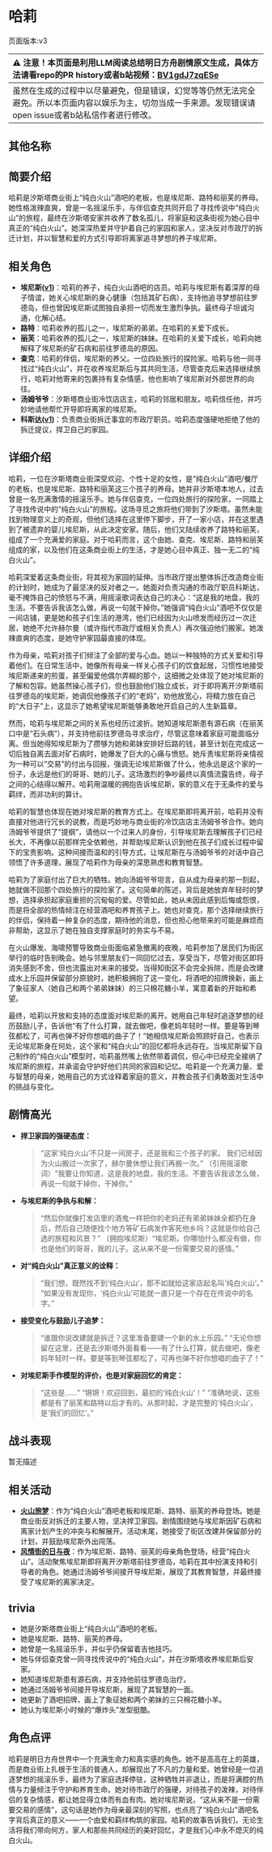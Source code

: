 # 哈莉
页面版本:v3
 

| :warning: 注意！本页面是利用LLM阅读总结明日方舟剧情原文生成，具体方法请看repo的PR history或者b站视频：[BV1gdJ7zqESe](https://www.bilibili.com/video/BV1gdJ7zqESe/)         |
|:----------------------------|
| 虽然在生成的过程中以尽量避免，但是错误，幻觉等等仍然无法完全避免。所以本页面内容以娱乐为主，切勿当成一手来源。发现错误请open issue或者b站私信作者进行修改。|



## 其他名称

## 简要介绍
哈莉是汐斯塔商业街上“纯白火山”酒吧的老板，也是埃尼斯、路特和丽芙的养母。她性格泼辣直爽，曾是一名摇滚乐手，与伴侣查克共同开启了寻找传说中“纯白火山”的旅程，最终在汐斯塔安家并收养了数名孤儿，将家庭和这条街视为她心目中真正的“纯白火山”。她深深热爱并守护着自己的家园和家人，坚决反对市政厅的拆迁计划，并以智慧和爱的方式引导即将离家追寻梦想的养子埃尼斯。
## 相关角色
-   **埃尼斯([v1](../chars/extended_char_ai_ni_si.md))**：哈莉的养子，纯白火山酒吧的店员。哈莉与埃尼斯有着深厚的母子情谊，她关心埃尼斯的身心健康（包括其矿石病），支持他追寻梦想前往罗德岛，但也曾因埃尼斯试图独自承担一切而发生激烈争执。最终母子坦诚沟通，化解心结。
-   **路特**：哈莉收养的孤儿之一，埃尼斯的弟弟。在哈莉的关爱下成长。
-   **丽芙**：哈莉收养的孤儿之一，埃尼斯的妹妹。在哈莉的关爱下成长，哈莉向她解释了埃尼斯的矿石病和前往罗德岛的原因。
-   **查克**：哈莉的伴侣，埃尼斯的养父。一位四处旅行的探险家。哈莉与他一同寻找过“纯白火山”，并在收养埃尼斯后与其共同生活，尽管查克后来选择继续旅行，哈莉对他寄来的包裹持有复杂情感，他也影响了埃尼斯对外部世界的向往。
-   **汤姆爷爷**：汐斯塔商业街冷饮店店主，哈莉的邻居和朋友。哈莉信任他，并巧妙地请他帮忙开导即将离家的埃尼斯。
-   **科斯达([v1](../chars/extended_char_ke_si_da.md))**：负责商业街拆迁事宜的市政厅职员。哈莉态度强硬地拒绝了他的拆迁提议，捍卫自己的家园。
## 详细介绍
哈莉，一位在汐斯塔商业街深受欢迎、个性十足的女性，是“纯白火山”酒吧/餐厅的老板，也是埃尼斯、路特和丽芙这三个孩子的养母。她并非汐斯塔本地人，过去曾是一名充满激情的摇滚乐手。她与伴侣查克，一位四处旅行的探险家，一同踏上了寻找传说中的“纯白火山”的旅程。这场寻觅之旅将他们带到了汐斯塔。虽然未能找到物理意义上的奇观，但他们选择在这里停下脚步，开了一家小店，并在这里遇到了被遗弃的婴儿埃尼斯，从此决定安家。随后，他们又陆续收养了路特和丽芙，组成了一个充满爱的家庭。对于哈莉而言，这个由她、查克、埃尼斯、路特和丽芙组成的家，以及他们在这条商业街上的生活，才是她心目中真正、独一无二的“纯白火山”。

哈莉深爱着这条商业街，将其视为家园的延伸。当市政厅提出整体拆迁改造商业街的计划时，她成为了最坚决的反对者之一。她面对负责沟通的市政厅职员科斯达，毫不掩饰自己的愤怒与不满，用摇滚歌词表达自己的决心：“这是我的地盘，我的生活。不要告诉我该怎么做，再说一句就干掉你。”她强调“纯白火山”酒吧不仅仅是一间店铺，更是她和孩子们生活的港湾，他们已经因为火山喷发而经历过一次迁居，她绝不允许赫尔曼（或许指代市政厅或相关负责人）再次强迫他们搬家。她泼辣直爽的态度，是她守护家园最直接的体现。

作为母亲，哈莉对孩子们倾注了全部的爱与心血。她以一种独特的方式关爱和引导着他们。在日常生活中，她像所有母亲一样关心孩子们的饮食起居，习惯性地接受埃尼斯递来的煎蛋，甚至偏爱他偶尔弄糊的那个，这细微之处体现了她对埃尼斯的了解和包容。她虽然操心孩子们，但也鼓励他们独立成长，对于即将离开汐斯塔前往罗德岛的埃尼斯，她调侃他像孩子们的“老妈”，劝他放宽心，将精力放在自己的“大日子”上，这显示了她希望埃尼斯能够勇敢地开启自己的人生新篇章。

然而，哈莉与埃尼斯之间的关系也经历过波折。她知道埃尼斯患有源石病（在丽芙口中是“石头病”），并支持他前往罗德岛寻求治疗，尽管这意味着家庭可能面临分离。但当她得知埃尼斯为了攒够为她和弟妹安排好后路的钱，甚至计划在完成这一切后独自离去面对矿石病时，她爆发了巨大的心痛与愤怒。她斥责埃尼斯将亲情视为一种可以“交易”的付出与回报，强调无论埃尼斯做了什么，他永远是这个家的一份子，永远是他们的哥哥、她的儿子。这场激烈的争吵最终以真情流露告终，母子之间的心结得以解开。哈莉用温暖的拥抱告诉埃尼斯，家的意义在于无条件的爱与羁绊，而非功利的算计。

哈莉的智慧也体现在她对埃尼斯的教育方式上。在埃尼斯即将离开前，哈莉并没有直接对他进行冗长的说教，而是巧妙地与商业街的冷饮店店主汤姆爷爷合作。她向汤姆爷爷提供了“提纲”，请他以一个过来人的身份，引导埃尼斯去理解孩子们已经长大，不再像以前那样完全依赖他，并帮助埃尼斯认识到他在孩子们成长过程中留下的宝贵影响。这种间接而温和的引导方式，让埃尼斯在与汤姆爷爷的对话中自己领悟了许多道理，展现了哈莉作为母亲的深思熟虑和教育智慧。

哈莉为了家庭付出了巨大的牺牲。她向汤姆爷爷坦言，自从成为母亲的那一刻起，她就做不回那个四处旅行的探险家了。这句简单的陈述，背后是她放弃年轻时的梦想，选择承担起家庭重担的沉甸甸的爱。尽管如此，她从未因此感到后悔或怨恨，而是将全部的热情倾注在经营酒吧和养育孩子上。她也对查克，那个选择继续旅行的伴侣，保持着一种复杂的态度，期待他的消息，但也担心他带来的可能是麻烦而非帮助，这显示了她在独自支撑家庭时的务实与不易。

在火山爆发、海啸预警导致商业街面临紧急撤离的夜晚，哈莉参加了居民们为街区举行的临时告别晚会。她与邻里朋友们一同回忆过去，享受当下，尽管对街区即将消失感到不舍，但也流露出对未来的接受。当得知街区不会完全拆除，而是会改建成水上乐园并保留部分原貌时，她积极拥抱了这一变化，将酒吧的招牌换新，画上了象征家人（她自己和两个弟弟妹妹）的三只棉花糖小羊，寓意着新的开始和希望。

最终，哈莉以开放和支持的态度面对埃尼斯的离开。她用自己年轻时追逐梦想的经历鼓励儿子，告诉他“有了什么打算，就去做吧，像老妈年轻时一样。要是等到琴弦都松了，可再也弹不好你想唱的曲子了！”她相信埃尼斯会照顾好自己，也表示无论埃尼斯身在何处，这个家和“纯白火山”的回忆都将永远存在。当埃尼斯留下自己制作的“纯白火山”模型时，哈莉虽然嘴上依然带着调侃，但心中已经完全接纳了埃尼斯的旅程，并承诺会守护好他们共同的家园和记忆。哈莉是一个充满力量、爱与智慧的母亲，她用自己的方式诠释着家庭的意义，并教会孩子们勇敢面对生活中的挑战与变化。
## 剧情高光
*   **捍卫家园的强硬态度：**
    > “这家‘纯白火山’不只是一间房子，还是我和三个孩子的家。 我们已经因为火山搬过一次家了，赫尔曼休想让我们再搬一次。”
    > （引用摇滚歌词）“我要让你知道，这是我的地盘，我的生活。不要告诉我该怎么做，再说一句就干掉你，干掉你。”
*   **与埃尼斯的争执与和解：**
    > “然后你就像打发店里的酒鬼一样把你的老妈还有弟弟妹妹全都扔在身后，然后自己随便找个地方等矿石病发作客死他乡吗？这就是你给自己选的旅程和风景？”
    > （拥抱埃尼斯）“埃尼斯。你哪怕什么都没有做，你也是他们的哥哥，我的儿子。这从来不是一份需要交易的感情。”
*   **对“纯白火山”真正意义的诠释：**
    > “我们想，既然找不到‘纯白火山’，那不如就给这家店起名叫‘纯白火山’。”
    > “如果没有发现你，‘纯白火山’可能就一直只是一个存在在传说中的名字。”
*   **接受变化与鼓励儿子追梦：**
    > “谁跟你说改建就是拆迁？这里准备要建一个新的水上乐园。”
    > “无论你想留在这里，还是去汐斯塔外面看看——有了什么打算，就去做吧，像老妈年轻时一样。要是等到琴弦都松了，可再也弹不好你想唱的曲子了！”
*   **对埃尼斯手作模型的评价，也是对家庭回忆的肯定：**
    > “这些是......”
    > “锵锵！欢迎回到，最初的‘纯白火山’！”
    > “准确地说，这些都是有了丽芙和路特以后才有的。从那时起，才是完整的‘纯白火山’，是‘我们的回忆’。”
## 战斗表现
暂无描述
## 相关活动
-   **[火山旅梦](../stories/act27side.md)**：作为“纯白火山”酒吧老板和埃尼斯、路特、丽芙的养母登场。她是商业街反对拆迁的主要人物，坚决捍卫家园。剧情围绕她与埃尼斯因矿石病和离家计划产生的冲突与和解展开。活动末尾，她接受了街区改建并保留部分的计划，并鼓励埃尼斯外出闯荡。
-   **[风情街的日与夜](../stories/story_bryota_set_1.md)**：作为埃尼斯、路特、丽芙的母亲角色登场，经营“纯白火山”。活动聚焦埃尼斯即将离开汐斯塔前往罗德岛，哈莉在其中扮演支持和引导者的角色。她通过汤姆爷爷间接开导埃尼斯，展现了其教育智慧，并最终接受了埃尼斯的离家决定。
## trivia
*   她是汐斯塔商业街上“纯白火山”酒吧的老板。
*   她是埃尼斯、路特、丽芙的养母。
*   她曾是一名摇滚乐手，并似乎仍保留着吉他技巧。
*   她与伴侣查克曾一同寻找传说中的“纯白火山”，并在汐斯塔收养埃尼斯后安家。
*   她知道埃尼斯患有源石病，并支持他前往罗德岛治疗。
*   她通过汤姆爷爷间接开导埃尼斯，展现了其智慧的一面。
*   她更新了酒吧招牌，画上了象征她和两个弟妹的三只棉花糖小羊。
*   她认为埃尼斯小时候的“爆炸头”发型挺酷。
## 角色点评
哈莉是明日方舟世界中一个充满生命力和真实感的角色。她不是高高在上的英雄，而是商业街上扎根于生活的普通人，却展现出了不凡的力量和爱。她曾经是一位追逐梦想的摇滚乐手，最终为了家庭选择停驻，这种牺牲并非退让，而是将满腔的热情与力量倾注于守护和养育生命。她对待市政厅的强硬，对待孩子的泼辣，对待伴侣的复杂情感，都让她显得立体而有血有肉。她对埃尼斯说，“这从来不是一份需要交易的感情”，这句话是她作为母亲最深刻的写照，也点亮了“纯白火山”酒吧名字背后真正的意义——一个由爱和羁绊构筑的家园。哈莉的故事告诉我们，无论生活将我们带向何方，家人和那些共同经历的美好回忆，才是我们心中永不熄灭的纯白火山。